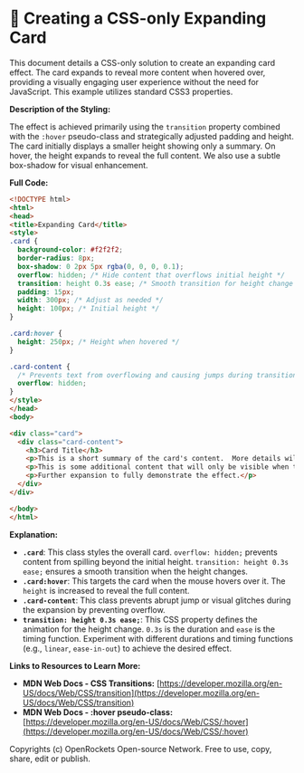 # 🐞 Creating a CSS-only Expanding Card


This document details a CSS-only solution to create an expanding card effect.  The card expands to reveal more content when hovered over, providing a visually engaging user experience without the need for JavaScript. This example utilizes standard CSS3 properties.

**Description of the Styling:**

The effect is achieved primarily using the `transition` property combined with the `:hover` pseudo-class and strategically adjusted padding and height.  The card initially displays a smaller height showing only a summary. On hover, the height expands to reveal the full content.  We also use a subtle box-shadow for visual enhancement.

**Full Code:**

```html
<!DOCTYPE html>
<html>
<head>
<title>Expanding Card</title>
<style>
.card {
  background-color: #f2f2f2;
  border-radius: 8px;
  box-shadow: 0 2px 5px rgba(0, 0, 0, 0.1);
  overflow: hidden; /* Hide content that overflows initial height */
  transition: height 0.3s ease; /* Smooth transition for height change */
  padding: 15px;
  width: 300px; /* Adjust as needed */
  height: 100px; /* Initial height */
}

.card:hover {
  height: 250px; /* Height when hovered */
}

.card-content {
  /* Prevents text from overflowing and causing jumps during transition */
  overflow: hidden;
}
</style>
</head>
<body>

<div class="card">
  <div class="card-content">
    <h3>Card Title</h3>
    <p>This is a short summary of the card's content.  More details will be revealed upon hover.</p>
    <p>This is some additional content that will only be visible when the card is expanded.</p>
    <p>Further expansion to fully demonstrate the effect.</p>
  </div>
</div>

</body>
</html>
```

**Explanation:**

* **`.card`**: This class styles the overall card.  `overflow: hidden;` prevents content from spilling beyond the initial height. `transition: height 0.3s ease;` ensures a smooth transition when the height changes.
* **`.card:hover`**: This targets the card when the mouse hovers over it. The `height` is increased to reveal the full content.
* **`.card-content`**: This class prevents abrupt jump or visual glitches during the expansion by preventing overflow.
* **`transition: height 0.3s ease;`**: This CSS property defines the animation for the height change.  `0.3s` is the duration and `ease` is the timing function.  Experiment with different durations and timing functions (e.g., `linear`, `ease-in-out`) to achieve the desired effect.

**Links to Resources to Learn More:**

* **MDN Web Docs - CSS Transitions:** [https://developer.mozilla.org/en-US/docs/Web/CSS/transition](https://developer.mozilla.org/en-US/docs/Web/CSS/transition)
* **MDN Web Docs - :hover pseudo-class:** [https://developer.mozilla.org/en-US/docs/Web/CSS/:hover](https://developer.mozilla.org/en-US/docs/Web/CSS/:hover)


Copyrights (c) OpenRockets Open-source Network. Free to use, copy, share, edit or publish.

